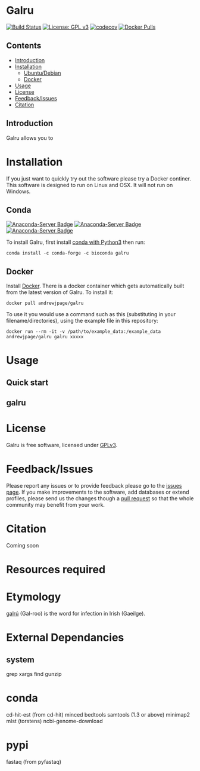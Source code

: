# Galru
[![Build Status](https://travis-ci.org/quadram-institute-bioscience/galru.svg?branch=master)](https://travis-ci.org/quadram-institute-bioscience/galru)
[![License: GPL v3](https://img.shields.io/badge/License-GPL%20v3-brightgreen.svg)](https://github.com/quadram-institute-bioscience/galru/blob/master/LICENSE)
[![codecov](https://codecov.io/gh/andrewjpage/galru/branch/master/graph/badge.svg)](https://codecov.io/gh/andrewjpage/galru)
[![Docker Pulls](https://img.shields.io/docker/pulls/andrewjpage/galru.svg)](https://hub.docker.com/r/andrewjpage/galru)  

## Contents
  * [Introduction](#introduction)
  * [Installation](#installation)
    * [Ubuntu/Debian](#ubuntudebian)
    * [Docker](#docker)
  * [Usage](#usage)
  * [License](#license)
  * [Feedback/Issues](#feedbackissues)
  * [Citation](#citation)

## Introduction
Galru allows you to 

# Installation
If you just want to quickly try out the software please try a Docker continer. This software is designed to run on Linux and OSX. It will not run on Windows.

## Conda
[![Anaconda-Server Badge](https://anaconda.org/bioconda/galru/badges/latest_release_date.svg)](https://anaconda.org/bioconda/galru)
[![Anaconda-Server Badge](https://anaconda.org/bioconda/galru/badges/platforms.svg)](https://anaconda.org/bioconda/galru)
[![Anaconda-Server Badge](https://anaconda.org/bioconda/galru/badges/downloads.svg)](https://anaconda.org/bioconda/galru)

To install Galru, first install [conda with Python3](https://conda.io/en/latest/miniconda.html) then run:

```
conda install -c conda-forge -c bioconda galru
```

## Docker
Install [Docker](https://www.docker.com/).  There is a docker container which gets automatically built from the latest version of Galru. To install it:

```
docker pull andrewjpage/galru
```

To use it you would use a command such as this (substituting in your filename/directories), using the example file in this repository:
```
docker run --rm -it -v /path/to/example_data:/example_data andrewjpage/galru galru xxxxx
```

# Usage

## Quick start


## galru





# License
Galru is free software, licensed under [GPLv3](https://raw.githubusercontent.com/quadram-institute-bioscience/galru/master/VERSION/LICENSE).

# Feedback/Issues
Please report any issues or to provide feedback please go to the [issues page](https://github.com/quadram-institute-bioscience/galru/issues). If you make improvements to the software, add databases or extend profiles, please send us the changes though a [pull request](https://github.com/quadram-institute-bioscience/galru/pulls) so that the whole community may benefit from your work.

# Citation
Coming soon

# Resources required


# Etymology
[galrú](https://www.teanglann.ie/en/fgb/galr%C3%BA) (Gal-roo) is the word for infection in Irish (Gaeilge). 


# External Dependancies
## system
grep
xargs
find 
gunzip

# conda
cd-hit-est (from cd-hit)
minced
bedtools
samtools (1.3 or above)
minimap2
mlst (torstens)
ncbi-genome-download 

# pypi
fastaq (from pyfastaq)

